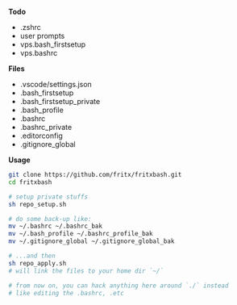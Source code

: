 **Todo**

- .zshrc
- user prompts
- vps.bash_firstsetup
- vps.bashrc

**Files**

- .vscode/settings.json
- .bash_firstsetup
- .bash_firstsetup_private
- .bash_profile
- .bashrc
- .bashrc_private
- .editorconfig
- .gitignore_global

**Usage**

```sh
git clone https://github.com/fritx/fritxbash.git
cd fritxbash

# setup private stuffs
sh repo_setup.sh

# do some back-up like:
mv ~/.bashrc ~/.bashrc_bak
mv ~/.bash_profile ~/.bashrc_profile_bak
mv ~/.gitignore_global ~/.gitignore_global_bak

# ...and then
sh repo_apply.sh
# will link the files to your home dir `~/`

# from now on, you can hack anything here around `./` instead
# like editing the .bashrc, .etc
```
